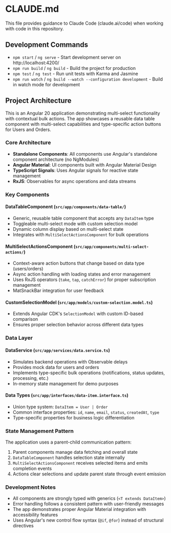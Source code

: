 # CLAUDE.md

This file provides guidance to Claude Code (claude.ai/code) when working with code in this repository.

## Development Commands

- `npm start` / `ng serve` - Start development server on http://localhost:4200/
- `npm run build` / `ng build` - Build the project for production
- `npm test` / `ng test` - Run unit tests with Karma and Jasmine
- `npm run watch` / `ng build --watch --configuration development` - Build in watch mode for development

## Project Architecture

This is an Angular 20 application demonstrating multi-select functionality with contextual bulk actions. The app showcases a reusable data table component with multi-select capabilities and type-specific action buttons for Users and Orders.

### Core Architecture

- **Standalone Components**: All components use Angular's standalone component architecture (no NgModules)
- **Angular Material**: UI components built with Angular Material Design
- **TypeScript Signals**: Uses Angular signals for reactive state management
- **RxJS**: Observables for async operations and data streams

### Key Components

#### DataTableComponent (`src/app/components/data-table/`)
- Generic, reusable table component that accepts any `DataItem` type
- Toggleable multi-select mode with custom selection model
- Dynamic column display based on multi-select state
- Integrates with `MultiSelectActionsComponent` for bulk operations

#### MultiSelectActionsComponent (`src/app/components/multi-select-actions/`)
- Context-aware action buttons that change based on data type (users/orders)
- Async action handling with loading states and error management
- Uses RxJS operators (`take`, `tap`, `catchError`) for proper subscription management
- MatSnackBar integration for user feedback

#### CustomSelectionModel (`src/app/models/custom-selection.model.ts`)
- Extends Angular CDK's `SelectionModel` with custom ID-based comparison
- Ensures proper selection behavior across different data types

### Data Layer

#### DataService (`src/app/services/data.service.ts`)
- Simulates backend operations with Observable delays
- Provides mock data for users and orders
- Implements type-specific bulk operations (notifications, status updates, processing, etc.)
- In-memory state management for demo purposes

#### Data Types (`src/app/interfaces/data-item.interface.ts`)
- Union type system: `DataItem = User | Order`
- Common interface properties: `id`, `name`, `email`, `status`, `createdAt`, `type`
- Type-specific properties for business logic differentiation

### State Management Pattern

The application uses a parent-child communication pattern:
1. Parent components manage data fetching and overall state
2. `DataTableComponent` handles selection state internally
3. `MultiSelectActionsComponent` receives selected items and emits completion events
4. Actions clear selections and update parent state through event emission

### Development Notes

- All components are strongly typed with generics (`<T extends DataItem>`)
- Error handling follows a consistent pattern with user-friendly messages
- The app demonstrates proper Angular Material integration with accessibility features
- Uses Angular's new control flow syntax (`@if`, `@for`) instead of structural directives
